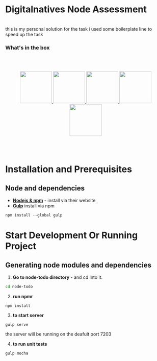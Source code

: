 # Digitalnatives Node Assessment
<br>
this is my personal solution for the task i used some boilerplate line to speed up the task
<br>

### What's in the box
<br>
<br>
<p align="center" >
  
  <a href="http://gulpjs.com/" target="_blank" alt="gulp" title="gulp">
    <img height="100" src="https://cloud.githubusercontent.com/assets/1370779/9409728/c5332474-481c-11e5-9a6e-74641a0f1782.png">
  </a>
  <a href="https://nodejs.org/" target="_blank" alt="nodejs" title="nodejs">
    <img height="100" src="https://www.netgains.org/wp-content/uploads/2014/01/node_js.png">
  </a>
  <a href="https://mochajs.org/" target="_blank" alt="mocha" title="mocha">
    <img height="100" src="https://cldup.com/xFVFxOioAU.svg">
  </a>
  <a href="https://github.com/hapijs/joi" target="_blank" alt="joi" title="joi">
    <img height="100" src="https://camo.githubusercontent.com/9c20f86ee4df5f043a36e0bfc1ff6f5bc40e8401/68747470733a2f2f7261772e6769746875622e636f6d2f686170696a732f6a6f692f6d61737465722f696d616765732f6a6f692e706e67">
  </a>
  <a href="https://shouldjs.github.io/" target="_blank" alt="shouldJS" title="shouldJS">
    <img height="100" src="https://avatars2.githubusercontent.com/u/7722513?v=3&s=200">
  </a>
 
</p>
<br>
<br>

# Installation and Prerequisites

## Node and dependencies
-  **[Nodejs & npm](https://nodejs.org/)** - install via their website
-  **[Gulp](http://gulpjs.com/)** install via npm

```
npm install --global gulp

```
# Start Development Or Running Project

## Generating node modules and dependencies
1. **Go to node-todo directory** - and cd into it.

  ```sh
  cd node-todo
  ```

2. **run npmr**

  ```
  npm install  
  ```
3. **to start server**

  ```
  gulp serve 
  ```
  the server will be running on the deafult port 7203
  
4. **to run unit tests**

  ```
  gulp mocha 
  ```
